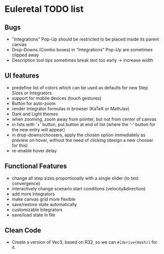 # Euleretal TODO list

## Bugs
- "Integrations" Pop-Up should be restricted to be placed inside its parent
  canvas
- Drop-Downs (Combo boxes) in "Integrations" Pop-Up are sometimes clipped away
- Description tool tips sometimes break text too early → increase width

## UI features
- predefine list of colors which can be used as defaults for new Step Sizes or
  Integrators
- support for mobile devices (touch gestures)
- Button for auto-zoom
- render Integrator formulas in browser (KaTeX or MathJax)
- Dark and Light themes
- when zooming, zoom away from pointer, but not from center of canvas
- in lists with '+' button, put button at end of list (where the '-' button for
  the new entry will appear)
- in drop-downs/choosers, apply the chosen option immediately as preview on
  hover, without the need of clicking (design a new chooser for this)
- re-enable hover delay

## Functional Features
- change all step sizes proportionally with a single slider (to test convergence)
- interactively change scenario start conditions (velocity&direction)
- add more Integrators
- make canvas grid more flexible
- save/restore state automatically
- customizable Integrators
- save/load state in file

## Clean Code
- Create a version of Vec3, based on R32, so we can `#[derive(Hash)]` for it.